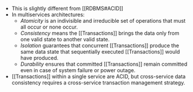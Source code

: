 - This is slightly different from [[RDBMS#ACID]]
- In multiservices architectures:
	- *Atomicity* is an indivisible and irreducible set of operations that must all occur or none occur.
	- *Consistency* means the [[Transactions]] brings the data only from one valid state to another valid state.
	- *Isolation* guarantees that concurrent [[Transactions]] produce the same data state that sequentially executed [[Transactions]] would have produced.
	- *Durability* ensures that committed [[Transactions]] remain committed even in case of system failure or power outage.
- [[Transactions]] within a single service are ACID, but cross-service data consistency requires a cross-service transaction management strategy.